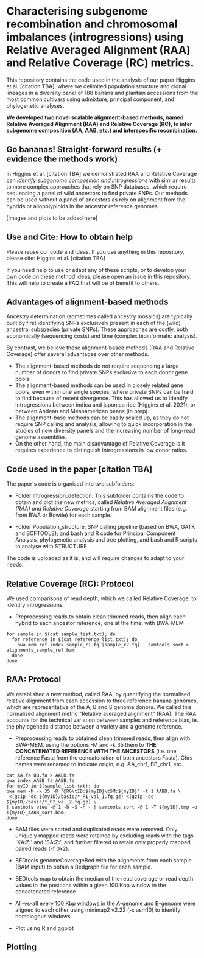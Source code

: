 # Characterising subgenome recombination and chromosomal imbalances (introgressions) using Relative Averaged Alignment (RAA) and Relative Coverage (RC) metrics.


This repository contains the code used in the analysis of our paper Higgins et al. [citation TBA], where we delimited population structure and clonal lineages in a diversity panel of 188 banana and plantain accessions from the most common cultivars using admixture, principal component, and phylogenetic analyses. 

**We developed two novel scalable alignment-based methods, named Relative Averaged Alignment (RAA) and Relative Coverage (RC), to infer subgenome composition (AA, AAB, etc.) and interspecific recombination.** 


## Go bananas! Straight-forward results (+ evidence the methods work)

In Higgins et al. [citation TBA] we demonstrated RAA and Relative Coverage can *identify subgenome composition and introgressions* with similar results to more complex approaches that rely on SNP databases, which require sequencing a panel of wild ancestors to find private SNPs. Our methods can be used without a panel of ancestors as rely on alignment from the hybrids or allopolyploids in the ancestor reference genomes.

[images and plots to be added here]


## Use and Cite: How to obtain help

Please reuse our code and ideas. If you use anything in this repository, please cite: Higgins et al. [citation TBA]

If you need help to use or adapt any of these scripts, or to develop your own code on these method ideas, please open an issue in this repository. This will help to create a FAQ that will be of benefit to others.



## Advantages of alignment-based methods
Ancestry determination (sometimes called ancestry mosaics) are typically built by first identifying SNPs exclusively present in each of the (wild) ancestral subspecies (private SNPs). 
These approaches are costly, both economically (sequencing costs) and time (complex bioinformatic analysis). 

By contrast, we believe these alignment-based methods (RAA and Relative Coverage) offer several advantages over other methods. 
- The alignment-based methods do not require sequencing a large number of donors to find private SNPs exclusive to each donor gene pools.
- The alignment-based methods can be used in closely related gene pools, even within one single species, where private SNPs can be hard to find because of recent divergence. This has allowed us to identify introgressions between indica and japonica rice (Higgins et al. 2021), or between Andean and Mesoamerican beans (in prep).
- The alignment-base methods can be easily scaled up, as they do not require SNP calling and analysis, allowing to quick incorporation in the studies of new diversity panels and the increasing number of long-read genome assemblies.
- On the other hand, the main disadvantage of Relative Coverage is it requires experience to distinguish introgressions in low donor ratios.


## Code used in the paper [citation TBA]
The paper's code is organised into two subfolders:

- Folder Introgression_detection: This subfolder contains the code to obtain and plot the new metrics, called *Relative Averaged Alignment (RAA) and Relative Coverage* starting from BAM alignment files (e.g. from BWA or Bowtie) for each sample.

- Folder Population_structure: SNP calling pipeline (based on BWA, GATK and BCFTOOLS); and bash and R code for Principal Component Analysis, phylogenetic analysis and tree plotting, and bash and R scripts to analyse with STRUCTURE 

The code is uploaded as it is, and will require changes to adapt to your needs.


## Relative Coverage (RC): Protocol


We used comparisons of read depth, which we called Relative Coverage, to identify introgressions. 

- Preprocessing reads to obtain clean trimmed reads, then align each hybrid to each ancestor reference, one at the time, with BWA-MEM
```
for sample in $(cat sample_list.txt); do
  for reference in $(cat reference_list.txt); do
    bwa mem ref.index sample_r1.fq [sample_r2.fq] | samtools sort > alignments_sample_ref.bam
  done
done
```

## RAA: Protocol
We established a new method, called RAA, by quantifying the normalised relative alignment from each accession to three reference banana genomes, which are representative of the A, B and S genome donors. We called this normalised alignment metric “Relative averaged alignment” (RAA). The RAA accounts for the technical variation between samples and reference bias, ie. the phylogenetic distance between a variety and a genome reference. 


- Preprocessing reads to obtained clean trimmed reads, then align with BWA-MEM, using the options -M and -k 35 them to **THE CONCATENATED REFERENCE WITH THE ANCESTORS** (i.e. one reference Fasta from the concatenation of both ancestors Fasta). Chrs names were renamed to indicate origin, e.g. AA_chr1, BB_chr1, etc.
```
cat AA.fa BB.fa > AABB.fa
bwa index AABB.fa AABB.fa
for myID in $(sample_list.txt); do
bwa mem -M -k 35 -R "@RG\tID:${myID}\tSM:${myID}" -t 1 AABB.fa \
 <(gzip -dc ${myID}/basic/*_R1_val_1.fq.gz) <(gzip -dc ${myID}/basic/*_R2_val_2.fq.gz) \
| samtools view -@ 1 -b -S -h - | samtools sort -@ 1 -T ${myID}.tmp -o ${myID}_AABB_sort.bam;
done
```
- BAM files were sorted and duplicated reads were removed. Only uniquely mapped reads were retained by excluding reads with the tags 'XA:Z:' and 'SA:Z:', and further filtered to retain only properly mapped paired reads (-f 0x2).

- BEDtools genomeCoverageBed with the alignments from each sample (BAM input) to obtain a Bedgraph file for each sample.
- BEDtools map to obtain the median of the read coverage or read depth values in the positions within a given 100 Kbp window in the concatenated reference
- All-vs-all every 100 Kbp windows in the A-genome and B-genome were aligned to each other using minimap2 v2.22 (-x asm10) to identify homologous windows
- Plot using R and ggplot


## Plotting
